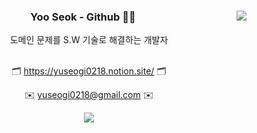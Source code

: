 <!--
## Hi there 👋
**Park-MJeong/Park-MJeong** is a ✨ _special_ ✨ repository because its `README.md` (this file) appears on your GitHub profile.

Here are some ideas to get you started:

- 🔭 I’m currently working on ...
- 🌱 I’m currently learning ...
- 👯 I’m looking to collaborate on ...
- 🤔 I’m looking for help with ...
- 💬 Ask me about ...
- 📫 How to reach me: ...
- 😄 Pronouns: ...
- ⚡ Fun fact: ...
-->
<div align="center">
  <div>
  <img align="right" src="http://mazassumnida.wtf/api/v2/generate_badge?boj=dldbwls125"/>
 </div>
<h3 class="code-line" data-line-start=1 data-line-end=2 ><a id="yuseogi"></a>Yoo Seok - Github 👨‍💻</h3>
도메인 문제를 S.W 기술로 해결하는 개발자 <br /> <br /> 
<p class="has-line-data" data-line-start="5" data-line-end="6">🗂️ <a href="https://yuseogi0218.notion.site/">https://yuseogi0218.notion.site/</a> 🗂️</p>  
<p class="has-line-data" data-line-start="3" data-line-end="4">✉️ <a href="mailto:yuseogi0218@gmail.com">yuseogi0218@gmail.com</a> ✉️</p>
<a href="https://hits.seeyoufarm.com"><img src="https://hits.seeyoufarm.com/api/count/incr/badge.svg?url=https%3A%2F%2Fgithub.com%2Fyuseogi0218%2Fyuseogi0218&count_bg=%2379C83D&title_bg=%23555555&icon=&icon_color=%23E7E7E7&title=hits&edge_flat=false"/></a>
</div>
